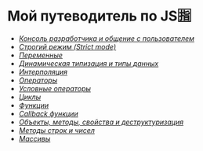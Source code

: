 # Мой путеводитель по JS🈯
- [*Консоль разработчика и общение с пользователем*](https://github.com/Aquariids/MyJS/blob/main/app/Programming/Basic%20js/Browser%20Methods%20and%20console.md 'Консоль разработчика и общение с пользователем')<br>
- [*Строгий режим (Strict mode)*](https://github.com/Aquariids/MyJS/blob/main/app/Programming/Basic%20js/use%20strict.md 'Строгий режим в js')<br>
- [*Переменные*](https://github.com/Aquariids/MyJS/blob/main/app/Programming/Basic%20js/Variables.md 'переменные')<br>
- [*Динамическая типизация и типы данных*](https://github.com/Aquariids/MyJS/blob/main/app/Programming/Basic%20js/Data%20types%20and%20dynamic%20typing.md 'Типы данных')<br>
- [*Интерполяция*](https://github.com/Aquariids/MyJS/blob/main/app/Programming/Basic%20js/Interpolation.md 'Интерполяция')<br>
- [*Операторы*](https://github.com/Aquariids/MyJS/blob/main/app/Programming/Basic%20js/Operators.md 'Операторы')<br>
- [*Условные операторы*](https://github.com/Aquariids/MyJS/blob/main/app/Programming/Basic%20js/if%20and%20switch.md 'Условные операторы')<br>
- [*Циклы*](https://github.com/Aquariids/MyJS/blob/main/app/Programming/Basic%20js/While%20and%20for.md 'Циклы')<br>
- [*Функции*](https://github.com/Aquariids/MyJS/blob/main/app/Programming/Basic%20js/Functions.md 'Функции')<br>
- [*Callback функции*](https://github.com/Aquariids/MyJS/blob/main/app/Programming/Basic%20js/Callback%20functions.md 'callback функции')<br>
- [*Объекты, методы, свойства и деструктуризация*](https://github.com/Aquariids/MyJS/blob/main/app/Programming/Basic%20js/Objects%20and%20destructuring.md 'Объекты')<br>
- [*Методы строк и чисел*](https://github.com/Aquariids/MyJS/blob/main/app/Programming/Basic%20js/Methods%20on%20strings%20and%20numbers.md 'Методы строк и чисел')<br>
- [*Массивы*]()<br>
